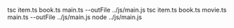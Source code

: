 tsc item.ts book.ts main.ts --outFile ../js/main.js
tsc item.ts book.ts movie.ts main.ts --outFile ../js/main.js
node ../js/main.js
